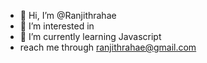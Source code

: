 - 👋 Hi, I’m @Ranjithrahae
- 👀 I’m interested in
- 🌱 I’m currently learning Javascript
-   reach me through ranjithrahae@gmail.com
